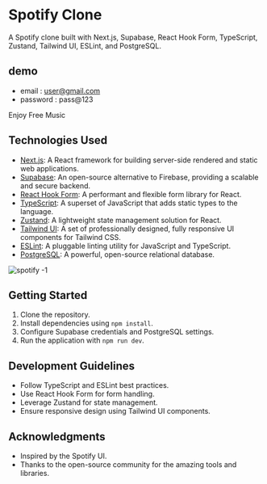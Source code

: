 # Spotify Clone

A Spotify clone built with Next.js, Supabase, React Hook Form, TypeScript, Zustand, Tailwind UI, ESLint, and PostgreSQL.

## demo
- email  : user@gmail.com
- password : pass@123

Enjoy Free Music  

## Technologies Used

- [Next.js](https://nextjs.org/): A React framework for building server-side rendered and static web applications.
- [Supabase](https://supabase.io/): An open-source alternative to Firebase, providing a scalable and secure backend.
- [React Hook Form](https://react-hook-form.com/): A performant and flexible form library for React.
- [TypeScript](https://www.typescriptlang.org/): A superset of JavaScript that adds static types to the language.
- [Zustand](https://zustand.surge.sh/): A lightweight state management solution for React.
- [Tailwind UI](https://tailwindui.com/): A set of professionally designed, fully responsive UI components for Tailwind CSS.
- [ESLint](https://eslint.org/): A pluggable linting utility for JavaScript and TypeScript.
- [PostgreSQL](https://www.postgresql.org/): A powerful, open-source relational database.

![spotify -1](https://github.com/Chebaleomkar/Spotify-clone-/assets/122032936/1460fecb-1d09-4996-bc09-a080726e780f)
## Getting Started

1. Clone the repository.
2. Install dependencies using `npm install`.
3. Configure Supabase credentials and PostgreSQL settings.
4. Run the application with `npm run dev`.


## Development Guidelines

- Follow TypeScript and ESLint best practices.
- Use React Hook Form for form handling.
- Leverage Zustand for state management.
- Ensure responsive design using Tailwind UI components.

## Acknowledgments

- Inspired by the Spotify UI.
- Thanks to the open-source community for the amazing tools and libraries.




